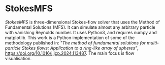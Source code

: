 # StokesMFS
_StokesMFS_ is three-dimensional Stokes-flow solver that uses the Method of Fundamental Solutions (MFS). It can simulate almost any arbitrary particle with vanishing Reynolds number. It uses Python3, and requires numpy and matplotlib. This work is a Python implementation of some of the methodology published in: _"The method of fundamental solutions for multi-particle Stokes flows: Application to a ring-like array of spheres"_, https://doi.org/10.1016/j.jcp.2024.113487. The main focus is flow visualisation.
